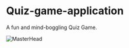 # Quiz-game-application
A fun and mind-boggling Quiz Game.

![MasterHead](https://s3-figma-hubfile-images-production.figma.com/hub/file/carousel/img/d947a8fd519340c31af597b900173057db859021)
